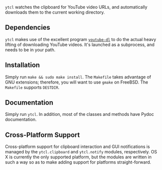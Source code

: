 `ytcl` watches the clipboard for YouTube video URLs, and automatically
downloads them to the current working directory.

Dependencies
------------
`ytcl` makes use of the excellent program [`youtube-dl`][1] to do the
actual heavy lifting of downloading YouTube videos.  It's launched as a
subprocess, and needs to be in your path.

Installation
------------
Simply run `make && sudo make install`.  The `Makefile` takes advantage
of GNU extensions; therefore, you will want to use `gmake` on FreeBSD.
The `Makefile` supports `DESTDIR`.

Documentation
-------------
Simply run `ytcl`.  In addition, most of the classes and methods have
Pydoc documentation.

Cross-Platform Support
----------------------
Cross-platform support for clipboard interaction and GUI notifications
is managed by the `ytcl.clipboard` and `ytcl.notify` modules,
respectively.  OS X is currently the only supported platform, but the
modules are written in such a way so as to make adding support for
platforms straight-forward.

[1]: http://rg3.github.io/youtube-dl/
